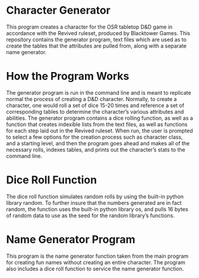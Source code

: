 # Character Generator

This program creates a character for the OSR tabletop D&D game in accordance with the Revived ruleset, produced by Blacktower Games. This repository contains the generator program, text files which are used as to create the tables that the attributes are pulled from, along with a separate name generator.

# How the Program Works
The generator program is run in the command line and is meant to replicate normal the process of creating a D&D character. Normally, to create a character, one would roll a set of dice 15-20 times and reference a set of corresponding tables to determine the character’s various attributes and abilities. The generator program contains a dice rolling function, as well as a function that creates indexible lists from the text files, as well as functions for each step laid out in the Revived ruleset. When run, the user is prompted to select a few options for the creation process such as character class, and a starting level, and then the program goes ahead and makes all of the necessary rolls, indexes tables, and prints out the character’s stats to the command line.

# Dice Roll Function
The dice roll function simulates random rolls by using the built-in python library random. To further insure that the numbers generated are in fact random, the function uses the built-in python library os, and pulls 16 bytes of random data to use as the seed for the random library’s functions.

# Name Generator Program
This program is the name generator function taken from the main program for creating fun names without creating an entire character. The program also includes a dice roll function to service the name generator function.
